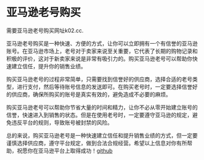 # 亚马逊老号购买

需要亚马逊老号购买网址k02.cc.

亚马逊老号购买是一种快速、方便的方式，让你可以立即拥有一个有信誉的亚马逊账号。在亚马逊市场上，老号对于卖家来说至关重要，它代表了长期的购物记录和积极的评价，这对于新卖家来说是非常有吸引力的。购买亚马逊老号可以帮助你快速建立信任，提升你的销售业绩。

购买亚马逊老号的过程非常简单，只需要找到信誉好的供应商，选择合适的老号类型，进行支付，然后等待账号信息的发送即可。在购买老号时，一定要选择信誉好的供应商，确保所购买的账号是真实有效的，避免造成不必要的麻烦。

购买亚马逊老号可以帮助你节省大量的时间和精力，让你不必从零开始建立账号的信誉，快速进入到销售的状态。但是在使用老号时，一定要遵守亚马逊的规定，避免违反平台的规则，导致账号被封禁的风险。

总的来说，购买亚马逊老号是一种快速建立信任和提升销售业绩的方式，但一定要谨慎选择供应商，遵守平台规定，做到合法合规经营。希望以上信息对你有所帮助，祝愿你在亚马逊平台上取得成功！[github](https://github.com)